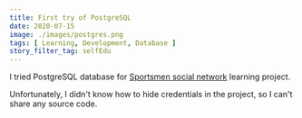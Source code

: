```yaml
---
title: First try of PostgreSQL
date: 2020-07-15
image: ./images/postgres.png
tags: [ Learning, Development, Database ]
story_filter_tag: selfEdu
---
```


I tried PostgreSQL database for [Sportsmen social network](/portfolio/projects/sport-organizer/) learning project. 

Unfortunately, I didn't know how to hide credentials in the project, so I can't share any source code.
